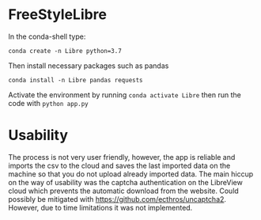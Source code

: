 # FreeStyleLibre
In the conda-shell type:

`conda create -n Libre python=3.7`

Then install necessary packages such as pandas

`conda install -n Libre pandas requests`

Activate the environment by running `conda activate Libre` then run the code with `python app.py`

# Usability
The process is not very user friendly, however, the app is reliable and imports the csv to the cloud and saves the last imported data on the machine so that you do not upload already imported data.
The main hiccup on the way of usability was the captcha authentication on the LibreView cloud which prevents the automatic download from the website. Could possibly be mitigated with https://github.com/ecthros/uncaptcha2. However, due to time limitations it was not implemented.
